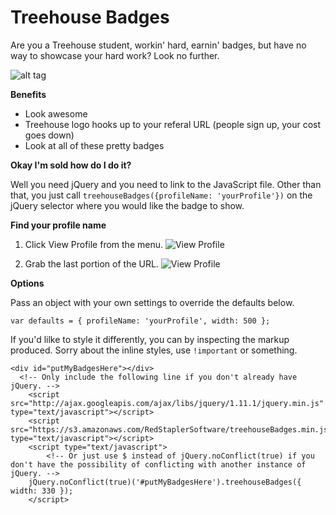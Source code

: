 Treehouse Badges
===============

Are you a Treehouse student, workin' hard, earnin' badges, but have no way to showcase your hard work? Look no further.

![alt tag](https://dl.dropboxusercontent.com/u/24678623/Treehouse%20Badges/animaterd-widget.gif)

**Benefits**

* Look awesome
* Treehouse logo hooks up to your referal URL (people sign up, your cost goes down)
* Look at all of these pretty badges

**Okay I'm sold how do I do it?**

Well you need jQuery and you need to link to the JavaScript file. Other than that, you just call `treehouseBadges({profileName: 'yourProfile'})` 
on the jQuery selector where you would like the badge to show.

**Find your profile name**

1. Click View Profile from the menu.
![View Profile](https://dl.dropboxusercontent.com/u/24678623/Treehouse%20Badges/1-find%20profile.png)

2. Grab the last portion of the URL.
![View Profile](https://dl.dropboxusercontent.com/u/24678623/Treehouse%20Badges/2-geturl.png)


**Options**

Pass an object with your own settings to override the defaults below.

`var defaults = {
    profileName: 'yourProfile',
    width: 500
};`

If you'd lilke to style it differently, you can by inspecting the markup produced. Sorry about the inline styles, use `!important` or something.

```
<div id="putMyBadgesHere"></div>
  <!-- Only include the following line if you don't already have jQuery. -->
    <script src="http://ajax.googleapis.com/ajax/libs/jquery/1.11.1/jquery.min.js" type="text/javascript"></script>
    <script src="https://s3.amazonaws.com/RedStaplerSoftware/treehouseBadges.min.js" type="text/javascript"></script>
    <script type="text/javascript">
        <!-- Or just use $ instead of jQuery.noConflict(true) if you don't have the possibility of conflicting with another instance of jQuery. -->
    jQuery.noConflict(true)('#putMyBadgesHere').treehouseBadges({ width: 330 });    
    </script>
```